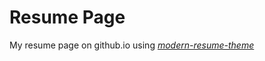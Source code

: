 # Resume Page
My resume page on github.io using *[modern-resume-theme](https://github.com/sproogen/modern-resume-theme)*